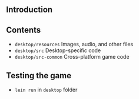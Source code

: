 ## Introduction


## Contents

* `desktop/resources` Images, audio, and other files
* `desktop/src` Desktop-specific code
* `desktop/src-common` Cross-platform game code

## Testing the game

* `lein run` in `desktop` folder

